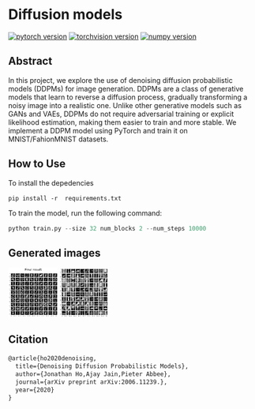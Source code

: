 # Diffusion models

[![pytorch version](https://img.shields.io/badge/pytorch-2.1.2-yellow.svg)](https://pypi.org/project/torch/2.1.2-/)
[![torchvision version](https://img.shields.io/badge/torchvision-0.16.2-yellow.svg)](https://pypi.org/project/torchvision/0.16.2-/)
[![numpy version](https://img.shields.io/badge/numpy-1.26.4-blue.svg)](https://pypi.org/project/numpy/1.26.4/)

## Abstract

In this project, we explore the use of denoising diffusion probabilistic models (DDPMs) for image generation. DDPMs are a class of generative models that learn to reverse a diffusion process, gradually transforming a noisy image into a realistic one. Unlike other generative models such as GANs and VAEs, DDPMs do not require adversarial training or explicit likelihood estimation, making them easier to train and more stable.
We implement a DDPM model using PyTorch and train it on MNIST/FahionMNIST datasets.

## How to Use
To install the depedencies
```
pip install -r  requirements.txt
```
To train the model, run the following command:

```python
python train.py --size 32 num_blocks 2 --num_steps 10000
```
## Generated images
<img src="./results/samples.png" width="100" height="100">
<img src="./results/fashion.png" width="100" height="100">


## Citation

```
@article{ho2020denoising,
  title={Denoising Diffusion Probabilistic Models},
  author={Jonathan Ho,Ajay Jain,Pieter Abbee},
  journal={arXiv preprint arXiv:2006.11239.},
  year={2020}
}
```
